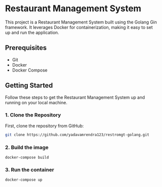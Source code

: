 # Restaurant Management System

This project is a Restaurant Management System built using the Golang Gin framework. It leverages Docker for containerization, making it easy to set up and run the application.

## Prerequisites

- Git
- Docker
- Docker Compose

## Getting Started

Follow these steps to get the Restaurant Management System up and running on your local machine.

### 1. Clone the Repository

First, clone the repository from GitHub:

```bash
git clone https://github.com/yadavamrendra123/restromgt-golang.git

```
### 2. Build the image
```
docker-compose build
```
### 3. Run the container
```
docker-compose up
 ```